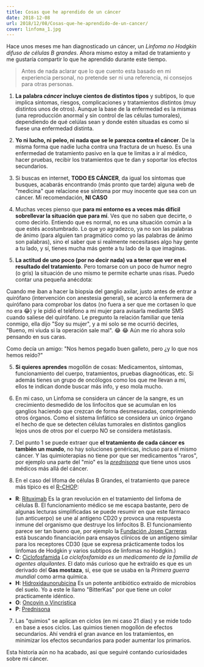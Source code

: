 ```yaml
---
title: Cosas que he aprendido de un cáncer
date: 2018-12-08
url: 2018/12/08/Cosas-que-he-aprendido-de-un-cancer/
cover: linfoma_1.jpg
---
```


Hace unos meses me han diagnosticado un cáncer, un *Linfoma no Hodgkin difuso de células B grandes*. Ahora mismo estoy a mitad de tratamiento y me gustaría compartir lo que he aprendido durante este tiempo.

> Antes de nada aclarar que lo que cuento esta basado en mi experiencia personal, no pretende ser ni una referencia, ni consejos para otras personas.

1. **La palabra _cáncer_ incluye cientos de distintos tipos** y subtipos, lo que implica síntomas, riesgos, complicaciones y tratamientos distintos (muy distintos unos de otros). Aunque la base de la enfermedad es la mismas (una reproducción anormal y sin control de las células tumorales), dependiendo de qué celúlas sean y donde estén situadas es como si fuese una enfermedad distinta.

2. **Yo ni lucho, ni peleo, ni nada que se le parezca contra el cáncer**. De la misma forma que nadie lucha contra una fractura de un hueso. Es una enfermedad de tratamiento pasivo en la que te limitas a ir al médico, hacer pruebas, recibir los tratamientos que te dan y soportar los efectos secundarios. 

3. Si buscas en internet, **TODO ES CÁNCER**, da igual los síntomas que busques, acabarás encontrando (más pronto que tarde) alguna web de "medicina" que relacione ese síntoma por muy inocente que sea con un cáncer. Mi recomendación, **NI CASO**

3. Muchas veces pienso que **para mi entorno es a veces más difícil sobrellevar la situación que para mí**. Ves que no saben que decirte, o como decirlo. Entiendo que es normal, no es una situación común a la que estés acostumbrado. Lo que yo agradezco, ya no son las palabras de ánimo (para alguien tan pragmático como yo las palabras de ánimo son palabras), sino el saber que si realmente necesitases algo hay gente a tu lado, y sí, tienes mucha más gente a tu lado de la que imaginas.

4. **La actitud de uno poco (por no decir nada) va a tener que ver en el resultado del tratamiento**. Pero tomarse con un poco de humor negro (o gris) la situación de uno mismo te permite echarte unas risas. Puedo contar una pequeña anécdota:

  Cuando me iban a hacer la biopsia del ganglio axilar, justo antes de entrar a quirófano (intervención con anestesia general), se acercó la enfermera de quirófano para comprobar los datos (no fuera a ser que me cortasen lo que no era :joy:) y le pidió el teléfono a mi mujer para avisarla mediante SMS cuando saliese del quirófano.
  Le pregunto la relación familiar que tenia conmigo, ella dijo "Soy su mujer", y a mi solo se me ocurrió decirles, "Bueno, mi viuda si la operación sale mal". :joy: :joy: Aún me río ahora solo pensando en sus caras.
  
  Como decía un amigo: "Nos hemos pegado buen galleto, pero ¿y lo que nos hemos reído?"
  
5. **Si quieres aprendes** mogollón de cosas: Medicamentos, síntomas, funcionamiento del cuerpo, tratamientos, pruebas diagnoóticas, etc. Si además tienes un grupo de oncólogos como los que me llevan a mí, ellos te indican donde buscar más info, y eso mola mucho.

6. En mi caso, un Linfoma se considera un cáncer de la sangre, es un crecimiento desmedido de los linfocitos que se acumulan en los ganglios haciendo que crezcan de forma desmesuradas, comprimiendo otros órganos. Como el sistema linfático se considera un único órgano el hecho de que se detecten células tumorales en distintos ganglios lejos unos de otros por el cuerpo NO se considera metástasis.

7. Del punto 1 se puede extraer que **el tratamiento de cada cáncer es también un mundo**, no hay soluciones genéricas, incluso para el mismo cáncer. Y las quimioterapias no tiene por que ser medicamentos "raros", por ejemplo una parte del "mio" es la _[prednisona](https://es.wikipedia.org/wiki/Prednisona)_ que tiene unos usos médicos más allá del cáncer.
 
6. En el caso del lifoma de células B Grandes, el tratamiento que parece más típico es el [R-CHOP](https://www.cáncer.gov/espanol/publicaciones/diccionario/def/r-chop):
  * **R**: [Rituximab](https://es.wikipedia.org/wiki/Rituximab) Es la gran revolución en el tratamiento del linfoma de células B. El funcionamiento médico se me escapa bastante, pero de algunas lecturas simplificadas se puede resumir en que este fármaco (un anticuerpo) se une al antígeno CD20 y provoca una respuesta inmune del organismo que destruye los linfocitos B. 
    El funcionamiento parece ser tan bueno que, por ejemplo la [Fundación Josep Carreras](https://www2.fcarreras.org/es/lafabrica) está buscando financiación para ensayos clínicos de un antígeno similar para los receptores CD30 (que se expresa prácticamente todos los linfomas de Hodgkin y varios subtipos de linfomas no Hodgkin.) 
  * **C**: [Ciclofosfamida](https://es.wikipedia.org/wiki/Ciclofosfamida) _La ciclofosfamida es un medicamento de la familia de agentes alquilantes._ El dato más curioso que he extraído es que es un derivado del **Gas mostaza**, si, ese que se usaba en la _Primera guerra mundial_ como arma química.
  * **H**: [Hidroxidaunorubicina](https://es.wikipedia.org/wiki/Doxorrubicina) Es un potente antibiótico extraído de microbios del suelo. Yo a este le llamo "BitterKas" por que tiene un color practicamente idéntico.
  * **O**: [Oncovin o Vincristica](https://es.wikipedia.org/wiki/Vincristina) 
  * **P**: [Prednisona](https://es.wikipedia.org/wiki/Prednisona)
  
7. Las "quimios" se aplican en ciclos (en mi caso 21 días) y se mide todo en base a esos ciclos. Las quimios tienen mogollón de efectos secundarios. Ahí vendrá el gran avance en los tratamientos, en minimizar los efectos secundarios para poder aumentar los primarios.

Esta historia aún no ha acabado, asi que seguiré contando curiosidades sobre mi cáncer.
